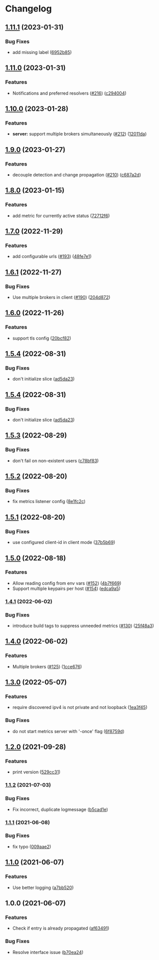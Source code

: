 # Changelog

## [1.11.1](https://github.com/soerenschneider/dyndns/compare/v1.11.0...v1.11.1) (2023-01-31)


### Bug Fixes

* add missing label ([6952b85](https://github.com/soerenschneider/dyndns/commit/6952b85da62f88b81c62af30d285d57218a9e020))

## [1.11.0](https://github.com/soerenschneider/dyndns/compare/v1.10.0...v1.11.0) (2023-01-31)


### Features

* Notifications and preferred resolvers ([#216](https://github.com/soerenschneider/dyndns/issues/216)) ([c294004](https://github.com/soerenschneider/dyndns/commit/c2940047cbb13b42825698d068f904d1a47d8b32))

## [1.10.0](https://github.com/soerenschneider/dyndns/compare/v1.9.0...v1.10.0) (2023-01-28)


### Features

* **server:** support multiple brokers simultaneously ([#212](https://github.com/soerenschneider/dyndns/issues/212)) ([12011da](https://github.com/soerenschneider/dyndns/commit/12011da5964346e7c026b184ab953fee2b22534d))

## [1.9.0](https://github.com/soerenschneider/dyndns/compare/v1.8.0...v1.9.0) (2023-01-27)


### Features

* decouple detection and change propagation  ([#210](https://github.com/soerenschneider/dyndns/issues/210)) ([c687a2d](https://github.com/soerenschneider/dyndns/commit/c687a2d30798257b3a8831a3ce5aad0ac0a63fba))

## [1.8.0](https://github.com/soerenschneider/dyndns/compare/v1.7.0...v1.8.0) (2023-01-15)


### Features

* add metric for currently active status ([72712f6](https://github.com/soerenschneider/dyndns/commit/72712f686ccbdee0b49886e47c4362a1ad90afe0))

## [1.7.0](https://github.com/soerenschneider/dyndns/compare/v1.6.1...v1.7.0) (2022-11-29)


### Features

* add configurable urls ([#193](https://github.com/soerenschneider/dyndns/issues/193)) ([48fe7e1](https://github.com/soerenschneider/dyndns/commit/48fe7e1b04f3f5ba2731be8779cb0edda59d1dbe))

## [1.6.1](https://github.com/soerenschneider/dyndns/compare/v1.6.0...v1.6.1) (2022-11-27)


### Bug Fixes

* Use multiple brokers in client ([#190](https://github.com/soerenschneider/dyndns/issues/190)) ([204d872](https://github.com/soerenschneider/dyndns/commit/204d8728f6bbacf4194411c206bdeddcd94684d4))

## [1.6.0](https://github.com/soerenschneider/dyndns/compare/v1.5.4...v1.6.0) (2022-11-26)


### Features

* support tls config ([20bcf82](https://github.com/soerenschneider/dyndns/commit/20bcf82d1e311729870c6c02939d99b2a2f73234))

## [1.5.4](https://github.com/soerenschneider/dyndns/compare/v1.5.3...v1.5.4) (2022-08-31)


### Bug Fixes

* don't initialize slice ([ad5da23](https://github.com/soerenschneider/dyndns/commit/ad5da2361fe34ffeca6082289021015baec49ad7))

## [1.5.4](https://github.com/soerenschneider/dyndns/compare/v1.5.3...v1.5.4) (2022-08-31)


### Bug Fixes

* don't initialize slice ([ad5da23](https://github.com/soerenschneider/dyndns/commit/ad5da2361fe34ffeca6082289021015baec49ad7))

## [1.5.3](https://github.com/soerenschneider/dyndns/compare/v1.5.2...v1.5.3) (2022-08-29)


### Bug Fixes

* don't fail on non-existent users ([c78bf83](https://github.com/soerenschneider/dyndns/commit/c78bf8320efc05af2d10e975a2e2c8b37fdbca95))

## [1.5.2](https://github.com/soerenschneider/dyndns/compare/v1.5.1...v1.5.2) (2022-08-20)


### Bug Fixes

* fix metrics listener config ([8e1fc2c](https://github.com/soerenschneider/dyndns/commit/8e1fc2cef32afccdc874536841975223910a00b0))

## [1.5.1](https://github.com/soerenschneider/dyndns/compare/v1.5.0...v1.5.1) (2022-08-20)


### Bug Fixes

* use configured client-id in client mode ([37b5b69](https://github.com/soerenschneider/dyndns/commit/37b5b696cb9beed2ab5cf329910a468c48660029))

## [1.5.0](https://github.com/soerenschneider/dyndns/compare/v1.4.1...v1.5.0) (2022-08-18)


### Features

* Allow reading config from env vars ([#152](https://github.com/soerenschneider/dyndns/issues/152)) ([4b7f669](https://github.com/soerenschneider/dyndns/commit/4b7f66976f3cd17516eec28dbfcadcd399a9bc51))
* Support multiple keypairs per host ([#154](https://github.com/soerenschneider/dyndns/issues/154)) ([edca9a5](https://github.com/soerenschneider/dyndns/commit/edca9a545cae598652b49354ad63d0ce86ee5d2d))

### [1.4.1](https://www.github.com/soerenschneider/dyndns/compare/v1.4.0...v1.4.1) (2022-06-02)


### Bug Fixes

* introduce build tags to suppress unneeded metrics ([#130](https://www.github.com/soerenschneider/dyndns/issues/130)) ([25f48a3](https://www.github.com/soerenschneider/dyndns/commit/25f48a30fa90190ebded1d705508dfab8978c67f))

## [1.4.0](https://www.github.com/soerenschneider/dyndns/compare/v1.3.0...v1.4.0) (2022-06-02)


### Features

* Multiple brokers ([#125](https://www.github.com/soerenschneider/dyndns/issues/125)) ([1cce676](https://www.github.com/soerenschneider/dyndns/commit/1cce67685c8ec0b3b9501a4bf417f059100f2776))

## [1.3.0](https://www.github.com/soerenschneider/dyndns/compare/v1.2.0...v1.3.0) (2022-05-07)


### Features

* require discovered ipv4 is not private and not loopback ([1ea3f45](https://www.github.com/soerenschneider/dyndns/commit/1ea3f450dedb8aa21fcbf7fa2a97cc22fb0c4bfc))


### Bug Fixes

* do not start metrics server with '-once' flag ([6f8759d](https://www.github.com/soerenschneider/dyndns/commit/6f8759d3487fc3fd84acb4ef5a7de738dfc4800e))

## [1.2.0](https://www.github.com/soerenschneider/dyndns/compare/v1.1.2...v1.2.0) (2021-09-28)


### Features

* print version ([529cc31](https://www.github.com/soerenschneider/dyndns/commit/529cc31d80f809dd29141edf654ced55a8e8ccf7))

### [1.1.2](https://www.github.com/soerenschneider/dyndns/compare/v1.1.1...v1.1.2) (2021-07-03)


### Bug Fixes

* Fix incorrect, duplicate logmessage ([b5cad1e](https://www.github.com/soerenschneider/dyndns/commit/b5cad1e0dcb6925db4479d25bba546afef8624c2))

### [1.1.1](https://www.github.com/soerenschneider/dyndns/compare/v1.1.0...v1.1.1) (2021-06-08)


### Bug Fixes

* fix typo ([009aae2](https://www.github.com/soerenschneider/dyndns/commit/009aae24146c149b09e6df8855df2f8f32a6d2f6))

## [1.1.0](https://www.github.com/soerenschneider/dyndns/compare/v1.0.0...v1.1.0) (2021-06-07)


### Features

* Use better logging ([a7bb520](https://www.github.com/soerenschneider/dyndns/commit/a7bb520ac029aba2cff8a02c7a2bc9332c219444))

## 1.0.0 (2021-06-07)


### Features

* Check if entry is already propagated ([af63491](https://www.github.com/soerenschneider/dyndns/commit/af634914943b4cf66bcd86c9321053292401bbe1))


### Bug Fixes

* Resolve interface issue ([b70ea24](https://www.github.com/soerenschneider/dyndns/commit/b70ea24af91a8d42ca48a6cdb8eda606dc83c63b))
